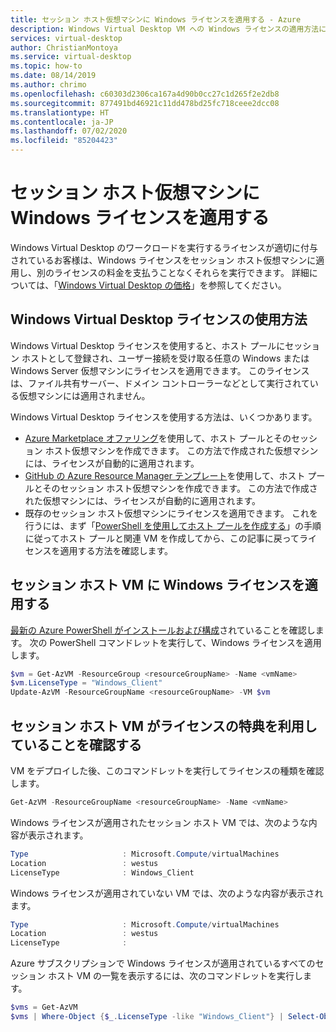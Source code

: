 ```yaml
---
title: セッション ホスト仮想マシンに Windows ライセンスを適用する - Azure
description: Windows Virtual Desktop VM への Windows ライセンスの適用方法について説明します。
services: virtual-desktop
author: ChristianMontoya
ms.service: virtual-desktop
ms.topic: how-to
ms.date: 08/14/2019
ms.author: chrimo
ms.openlocfilehash: c60303d2306ca167a4d90b0cc27c1d265f2e2db8
ms.sourcegitcommit: 877491bd46921c11dd478bd25fc718ceee2dcc08
ms.translationtype: HT
ms.contentlocale: ja-JP
ms.lasthandoff: 07/02/2020
ms.locfileid: "85204423"
---
```

# <a name="apply-windows-license-to-session-host-virtual-machines"></a>セッション ホスト仮想マシンに Windows ライセンスを適用する

Windows Virtual Desktop のワークロードを実行するライセンスが適切に付与されているお客様は、Windows ライセンスをセッション ホスト仮想マシンに適用し、別のライセンスの料金を支払うことなくそれらを実行できます。 詳細については、「[Windows Virtual Desktop の価格](https://azure.microsoft.com/pricing/details/virtual-desktop/)」を参照してください。

## <a name="ways-to-use-your-windows-virtual-desktop-license"></a>Windows Virtual Desktop ライセンスの使用方法
Windows Virtual Desktop ライセンスを使用すると、ホスト プールにセッション ホストとして登録され、ユーザー接続を受け取る任意の Windows または Windows Server 仮想マシンにライセンスを適用できます。 このライセンスは、ファイル共有サーバー、ドメイン コントローラーなどとして実行されている仮想マシンには適用されません。

Windows Virtual Desktop ライセンスを使用する方法は、いくつかあります。
- [Azure Marketplace オファリング](./create-host-pools-azure-marketplace.md)を使用して、ホスト プールとそのセッション ホスト仮想マシンを作成できます。 この方法で作成された仮想マシンには、ライセンスが自動的に適用されます。
- [GitHub の Azure Resource Manager テンプレート](./virtual-desktop-fall-2019/create-host-pools-arm-template.md)を使用して、ホスト プールとそのセッション ホスト仮想マシンを作成できます。 この方法で作成された仮想マシンには、ライセンスが自動的に適用されます。
- 既存のセッション ホスト仮想マシンにライセンスを適用できます。 これを行うには、まず「[PowerShell を使用してホスト プールを作成する](./create-host-pools-powershell.md)」の手順に従ってホスト プールと関連 VM を作成してから、この記事に戻ってライセンスを適用する方法を確認します。

## <a name="apply-a-windows-license-to-a-session-host-vm"></a>セッション ホスト VM に Windows ライセンスを適用する
[最新の Azure PowerShell がインストールおよび構成](/powershell/azure/overview)されていることを確認します。 次の PowerShell コマンドレットを実行して、Windows ライセンスを適用します。

```powershell
$vm = Get-AzVM -ResourceGroup <resourceGroupName> -Name <vmName>
$vm.LicenseType = "Windows_Client"
Update-AzVM -ResourceGroupName <resourceGroupName> -VM $vm
```

## <a name="verify-your-session-host-vm-is-utilizing-the-licensing-benefit"></a>セッション ホスト VM がライセンスの特典を利用していることを確認する
VM をデプロイした後、このコマンドレットを実行してライセンスの種類を確認します。
```powershell
Get-AzVM -ResourceGroupName <resourceGroupName> -Name <vmName>
```

Windows ライセンスが適用されたセッション ホスト VM では、次のような内容が表示されます。

```powershell
Type                     : Microsoft.Compute/virtualMachines
Location                 : westus
LicenseType              : Windows_Client
```

Windows ライセンスが適用されていない VM では、次のような内容が表示されます。

```powershell
Type                     : Microsoft.Compute/virtualMachines
Location                 : westus
LicenseType              :
```

Azure サブスクリプションで Windows ライセンスが適用されているすべてのセッション ホスト VM の一覧を表示するには、次のコマンドレットを実行します。

```powershell
$vms = Get-AzVM
$vms | Where-Object {$_.LicenseType -like "Windows_Client"} | Select-Object ResourceGroupName, Name, LicenseType
```
